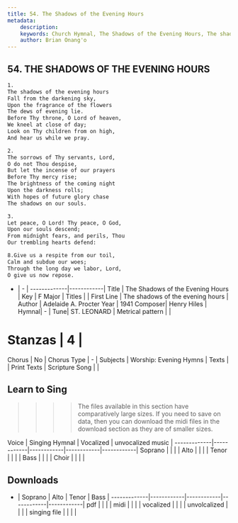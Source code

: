 ```yaml
---
title: 54. The Shadows of the Evening Hours
metadata:
    description: 
    keywords: Church Hymnal, The Shadows of the Evening Hours, The shadows of the evening hours, 
    author: Brian Onang'o
---
```



## 54. THE SHADOWS OF THE EVENING HOURS

```txt
1.
The shadows of the evening hours 
Fall from the darkening sky, 
Upon the fragrance of the flowers 
The dews of evening lie. 
Before Thy throne, O Lord of heaven, 
We kneel at close of day; 
Look on Thy children from on high, 
And hear us while we pray. 

2.
The sorrows of Thy servants, Lord, 
O do not Thou despise, 
But let the incense of our prayers 
Before Thy mercy rise; 
The brightness of the coming night 
Upon the darkness rolls; 
With hopes of future glory chase 
The shadows on our souls. 

3.
Let peace, O Lord! Thy peace, O God, 
Upon our souls descend; 
From midnight fears, and perils, Thou 
Our trembling hearts defend: 

8.Give us a respite from our toil, 
Calm and subdue our woes; 
Through the long day we labor, Lord, 
O give us now repose.

```

- |   -  |
-------------|------------|
Title | The Shadows of the Evening Hours |
Key | F Major |
Titles |  |
First Line | The shadows of the evening hours |
Author | Adelaide A. Procter
Year | 1941
Composer| Henry Hiles |
Hymnal|  - |
Tune| ST. LEONARD |
Metrical pattern | |
# Stanzas | 4 |
Chorus | No |
Chorus Type | - |
Subjects | Worship: Evening Hymns |
Texts |  |
Print Texts | 
Scripture Song |  |
  
## Learn to Sing

>>>> The files available in this section have comparatively large sizes. If you need to save on data, then you can download the midi files in the download section as they are of smaller sizes.

Voice |  Singing Hymnal | Vocalized | unvocalized music |
-------------|------------|------------|------------|------------|
Soprano | | | |
Alto | | | |
Tenor | | | |
Bass | | | |
Choir | | | |

## Downloads

- |  Soprano | Alto | Tenor | Bass |
-------------|------------|------------|------------|------------|
pdf | | | |
midi | | | |
vocalized | | | |
unvolcalized | | | |
singing file | | | |
  